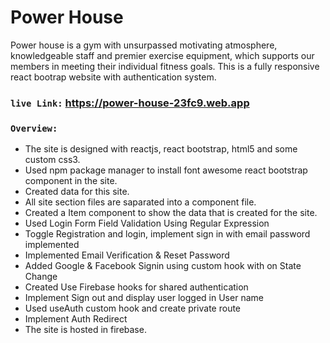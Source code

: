 # Power House 
Power house is a gym with unsurpassed motivating atmosphere, knowledgeable staff and premier exercise equipment, which supports our members in meeting their individual fitness goals. This is a fully responsive react bootrap website with authentication system.

### `live Link:`  https://power-house-23fc9.web.app

### `Overview:` 
 - The site is designed with reactjs, react bootstrap, html5 and some custom css3.
 - Used npm package manager to install font awesome react bootstrap component in the site.
 - Created data for this site. 
 - All site section files are saparated into a component file. 
 - Created a Item component to show the data that is created for the site.
 - Used Login Form Field Validation Using Regular Expression
 - Toggle Registration and login, implement sign in with email password implemented
 - Implemented Email Verification & Reset Password 
 - Added Google & Facebook Signin using custom hook with on State Change
 - Created Use Firebase hooks for shared authentication
 - Implement Sign out and display user logged in User name
 - Used useAuth custom hook and create private route 
 - Implement Auth Redirect 
 - The site is hosted in firebase.